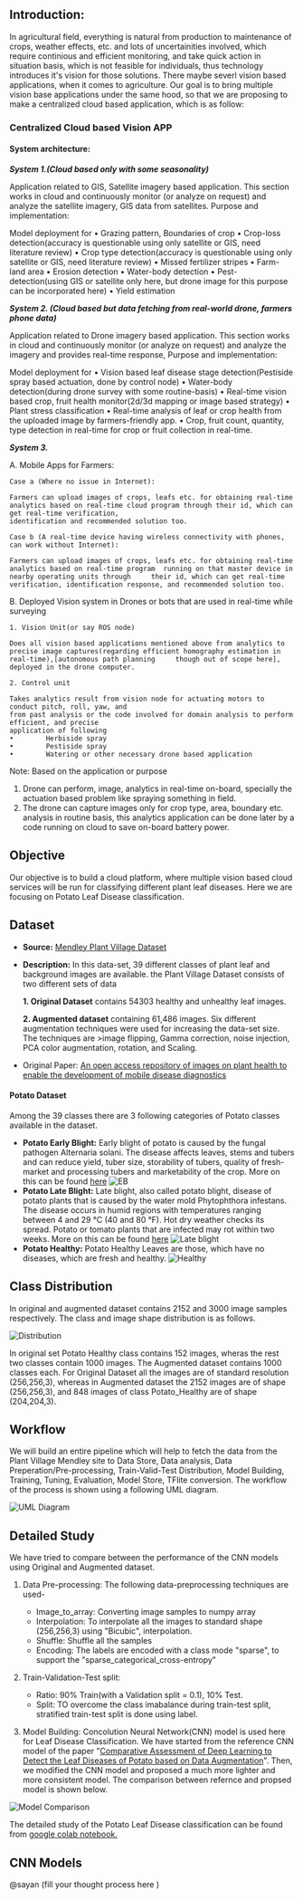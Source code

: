 ## **Introduction:**

In agricultural field, everything is natural from production to maintenance of crops, weather effects, etc. and lots of uncertainities involved, which require continious and efficient monitoring, and take quick action in situation basis, which is not feasible for individuals, thus technology introduces it's vision for those solutions. There maybe severl vision based applications, when it comes to agriculture. Our goal is to bring multiple vision base applications under the same hood, so that we are proposing to make a centralized cloud based application, which is as follow:

### Centralized Cloud based Vision APP

#### System architecture:

***System 1.(Cloud based only with some seasonality)***

Application related to GIS, Satellite imagery based application. This section works in cloud and continuously monitor (or analyze on request) and analyze the satellite imagery, GIS data from satellites. Purpose and implementation:

Model deployment for 
•        Grazing pattern, Boundaries of crop
•        Crop-loss detection(accuracy is questionable using only satellite or GIS, need literature review)
•        Crop type detection(accuracy is questionable using only satellite or GIS, need literature review)
•        Missed fertilizer stripes
•        Farm-land area
•        Erosion detection
•        Water-body detection
•        Pest-detection(using GIS or satellite only here, but drone image for this purpose can be incorporated here)
•        Yield estimation

***System 2. (Cloud based but data fetching from real-world drone, farmers phone data)*** 

Application related to Drone imagery based application. This section works in cloud and continuously monitor (or analyze on request) and analyze the imagery and provides real-time response, Purpose and implementation:

Model deployment for
•        Vision based leaf disease stage detection(Pestiside spray based actuation, done by control node) 
•        Water-body detection(during drone survey with some routine-basis)
•        Real-time vision based crop, fruit health monitor(2d/3d mapping or image based strategy)
•        Plant stress classification
•        Real-time analysis of leaf or crop health from the uploaded image by farmers-friendly app. 
•        Crop, fruit count, quantity, type detection in real-time for crop or fruit collection in real-time.

***System 3.*** 

A. Mobile Apps for Farmers:

    Case a (Where no issue in Internet): 

    Farmers can upload images of crops, leafs etc. for obtaining real-time analytics based on real-time cloud program through their id, which can get real-time verification, 
    identification and recommended solution too.

    Case b (A real-time device having wireless connectivity with phones, can work without Internet):

    Farmers can upload images of crops, leafs etc. for obtaining real-time analytics based on real-time program  running on that master device in nearby operating units through     their id, which can get real-time verification, identification response, and recommended solution too.

B. Deployed Vision system in Drones or bots that are used in real-time while surveying

    1. Vision Unit(or say ROS node)
    
    Does all vision based applications mentioned above from analytics to precise image captures(regarding efficient homography estimation in real-time),[autonomous path planning     though out of scope here], deployed in the drone computer.
    
    2. Control unit

    Takes analytics result from vision node for actuating motors to conduct pitch, roll, yaw, and 
    from past analysis or the code involved for domain analysis to perform efficient, and precise
    application of following
    •        Herbiside spray
    •        Pestiside spray
    •        Watering or other necessary drone based application
   
   Note: Based on the application or purpose
   
   1. Drone can perform, image, analytics in real-time on-board, specially the actuation 
   based problem like spraying something in field.
   2. The drone can capture images only for crop type, area, boundary etc. analysis in 
   routine basis, this analytics application can be done later by a code running on cloud to
   save on-board battery power. 
   
## **Objective** 

Our objective is to build a cloud platform, where multiple vision based cloud services will be run for classifying different plant leaf diseases. Here we are focusing on Potato Leaf Disease classification. 

## **Dataset**

* **Source:** [Mendley Plant Village Dataset](https://data.mendeley.com/datasets/tywbtsjrjv/1)

* **Description:** In this data-set, 39 different classes of plant leaf and background images are available. the Plant Village Dataset consists of two different sets of data 

  **1. Original Dataset** contains 54303 healthy and unhealthy leaf images. 
  
  **2. Augmented dataset** containing 61,486 images. Six different augmentation techniques were used for increasing the data-set size. The techniques are  >image flipping, Gamma correction, noise injection, PCA color augmentation, rotation, and Scaling.

* Original Paper: [An open access repository of images on plant health to enable the development of mobile disease diagnostics](https://arxiv.org/abs/1511.08060)

#### **Potato Dataset**

Among the 39 classes there are 3 following categories of Potato classes available in the dataset. 
 * **Potato Early Blight:** Early blight of potato is caused by the fungal pathogen Alternaria solani. The disease affects leaves, stems and tubers and can reduce yield, tuber size, storability of tubers, quality of fresh-market and processing tubers and marketability of the crop. More on this can be found [here](https://www.ag.ndsu.edu/publications/crops/early-blight-in-potato#:~:text=Early%20blight%20of%20potato%20is,and%20marketability%20of%20the%20crop.)
![EB](https://github.com/Future-AI-Laboratory/vision-api/blob/review_sayan/images/Potato_early_blight.png)
* **Potato Late Blight:** Late blight, also called potato blight, disease of potato plants that is caused by the water mold Phytophthora infestans. The disease occurs in humid regions with temperatures ranging between 4 and 29 °C (40 and 80 °F). Hot dry weather checks its spread. Potato or tomato plants that are infected may rot within two weeks. More on this can be found [here](https://cropwatch.unl.edu/potato/late_blights_description)
![Late blight](https://github.com/Future-AI-Laboratory/vision-api/blob/review_sayan/images/late_blight.png)
 * **Potato Healthy:** Potato Healthy Leaves are those, which have no diseases, which are fresh and healthy.
![Healthy](https://github.com/Future-AI-Laboratory/vision-api/blob/review_sayan/images/healthy_new.png) 

## **Class Distribution**

In original and augmented dataset contains 2152 and 3000 image samples respectively. The class and image shape distribution is as follows.

![Distribution](https://github.com/Future-AI-Laboratory/vision-api/blob/review_sayan/images/potato_distribution.PNG)

In original set Potato Healthy class contains 152 images, wheras the rest two classes contain 1000 images. The Augmented dataset contains 1000 classes each. For Original Dataset all the images are of standard resolution (256,256,3), whereas in Augmented dataset the 2152 images are of shape (256,256,3), and 848 images of class Potato_Healthy are of shape (204,204,3).  

## **Workflow**

We will build an entire pipeline which will help to fetch the data from the Plant Village Mendley site to Data Store, Data analysis, Data Preperation/Pre-processing, Train-Valid-Test Distribution, Model Building, Training, Tuning, Evaluation, Model Store, TFlite conversion. The workflow of the process is shown using a following UML diagram. 

![UML Diagram]()

## **Detailed Study**

We have tried to compare between the performance of the CNN models using Original and Augmented dataset. 

1. Data Pre-processing: The following data-preprocessing techniques are used-
   * Image_to_array: Converting image samples to numpy array
   * Interpolation: To interpolate all the images to standard shape (256,256,3) using "Bicubic", interpolation. 
   * Shuffle: Shuffle all the samples
   * Encoding: The labels are encoded with a class mode "sparse", to support the "sparse_categorical_cross-entropy"

2. Train-Validation-Test split: 
   * Ratio: 90% Train(with a Validation split = 0.1), 10% Test.
   * Split: TO overcome the class imabalance during train-test split, stratified train-test split is done using label. 

3. Model Building: Concolution Neural Network(CNN) model is used here for Leaf Disease Classification. We have started from the reference CNN model of the paper "[Comparative Assessment of Deep Learning to Detect the Leaf Diseases of Potato based on Data Augmentation](https://ieeexplore.ieee.org/abstract/document/9200015)". Then, we modified the CNN model and proposed a much more lighter and more consistent model. The comparison between refernce and propsed model is shown below.

![Model Comparison](https://github.com/Future-AI-Laboratory/vision-api/blob/review_sayan/images/Model_comparison.png)

The detailed study of the Potato Leaf Disease classification can be found from [google colab notebook.](https://colab.research.google.com/drive/1eGm-dgXcBwx44xw1RMopc2wlcHSF8Pfj?usp=sharing)

## **CNN Models**
@sayan (fill your thought process here ) 













